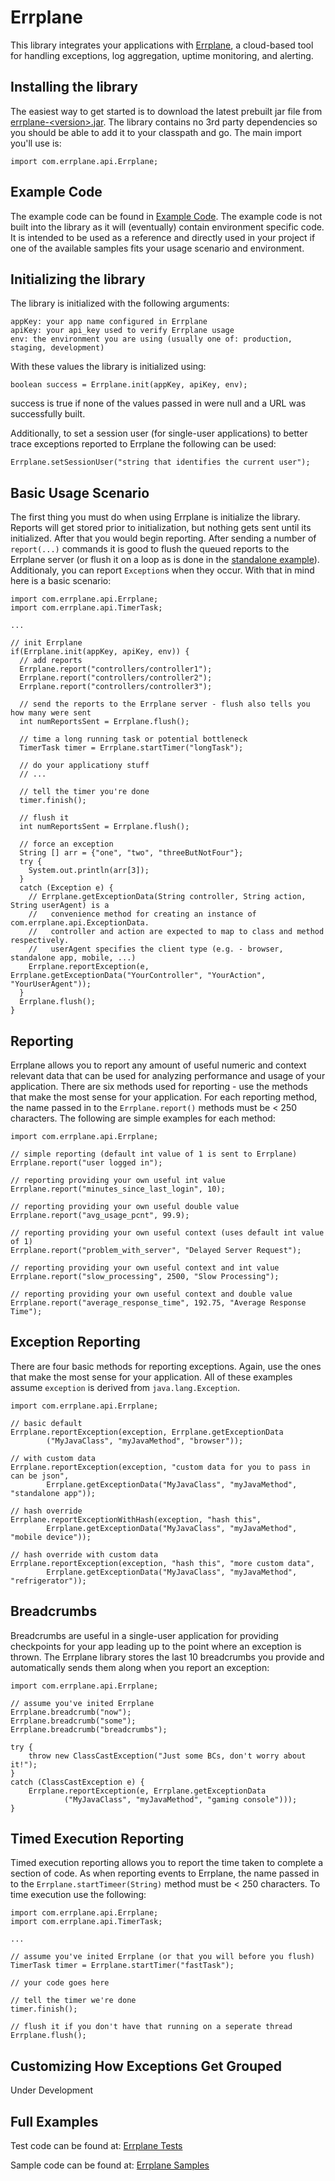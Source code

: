 Errplane
========
This library integrates your applications with [Errplane](http://errplane.com), a cloud-based tool for handling exceptions, log aggregation, uptime monitoring, and alerting.

Installing the library
----------------------
The easiest way to get started is to download the latest prebuilt jar file from [errplane-\<version\>.jar](https://github.com/errplane/errplane-java/tree/master/dist).
The library contains no 3rd party dependencies so you should be able to add it to your classpath and go.  The main import you'll use is:

    import com.errplane.api.Errplane;

Example Code
------------
The example code can be found in [Example Code](https://github.com/errplane/errplane-java/tree/master/samples/com/errplane/examples).  The example code is not built into the library as it will (eventually) contain environment specific code.
It is intended to be used as a reference and directly used in your project if one of the available samples fits your usage scenario and environment.

Initializing the library
------------------------
The library is initialized with the following arguments:

    appKey: your app name configured in Errplane
    apiKey: your api_key used to verify Errplane usage
    env: the environment you are using (usually one of: production, staging, development)

With these values the library is initialized using:

    boolean success = Errplane.init(appKey, apiKey, env);

success is true if none of the values passed in were null and a URL was successfully built.

Additionally, to set a session user (for single-user applications) to better trace exceptions reported to Errplane the following can be used:

    Errplane.setSessionUser("string that identifies the current user");

Basic Usage Scenario
--------------------
The first thing you must do when using Errplane is initialize the library.  Reports will get stored prior to initialization, but nothing gets sent until its initialized.  After that you would begin reporting.  After sending
a number of `report(...)` commands it is good to flush the queued reports to the Errplane server (or flush it on a loop as is done in the [standalone example](https://github.com/errplane/errplane-java/tree/master/samples/com/errplane/examples/standalone)).
Additionaly, you can report `Exception`s when they occur.
With that in mind here is a basic scenario:

    import com.errplane.api.Errplane;
    import com.errplane.api.TimerTask;
    
    ...

    // init Errplane
    if(Errplane.init(appKey, apiKey, env)) {
      // add reports
      Errplane.report("controllers/controller1");
      Errplane.report("controllers/controller2");
      Errplane.report("controllers/controller3");

      // send the reports to the Errplane server - flush also tells you how many were sent
      int numReportsSent = Errplane.flush();

      // time a long running task or potential bottleneck
      TimerTask timer = Errplane.startTimer("longTask");

      // do your applicationy stuff
      // ...

      // tell the timer you're done
      timer.finish();

      // flush it
      int numReportsSent = Errplane.flush();
      
      // force an exception
      String [] arr = {"one", "two", "threeButNotFour"};
      try {
        System.out.println(arr[3]);
      }
      catch (Exception e) {
        // Errplane.getExceptionData(String controller, String action, String userAgent) is a
        //   convenience method for creating an instance of com.errplane.api.ExceptionData.
        //   controller and action are expected to map to class and method respectively.
        //   userAgent specifies the client type (e.g. - browser, standalone app, mobile, ...)
        Errplane.reportException(e, Errplane.getExceptionData("YourController", "YourAction", "YourUserAgent"));
      }
      Errplane.flush();
    }

Reporting
---------
Errplane allows you to report any amount of useful numeric and context relevant data that can be used for analyzing performance and usage of your application.
There are six methods used for reporting - use the methods that make the most sense for your application.  For each reporting method, the name passed in to the `Errplane.report()` methods must be < 250 characters.
The following are simple examples for each method:

    import com.errplane.api.Errplane;

    // simple reporting (default int value of 1 is sent to Errplane)
    Errplane.report("user logged in");
    
    // reporting providing your own useful int value
    Errplane.report("minutes_since_last_login", 10);
    
    // reporting providing your own useful double value
    Errplane.report("avg_usage_pcnt", 99.9);
    
    // reporting providing your own useful context (uses default int value of 1)
    Errplane.report("problem_with_server", "Delayed Server Request");
    
    // reporting providing your own useful context and int value
    Errplane.report("slow_processing", 2500, "Slow Processing");
    
    // reporting providing your own useful context and double value
    Errplane.report("average_response_time", 192.75, "Average Response Time");


Exception Reporting
-------------------
There are four basic methods for reporting exceptions. Again, use the ones that make the most sense for your application.
All of these examples assume `exception` is derived from `java.lang.Exception`.

    import com.errplane.api.Errplane;

    // basic default
    Errplane.reportException(exception, Errplane.getExceptionData
            ("MyJavaClass", "myJavaMethod", "browser"));

    // with custom data
    Errplane.reportException(exception, "custom data for you to pass in can be json",
            Errplane.getExceptionData("MyJavaClass", "myJavaMethod", "standalone app"));

    // hash override
    Errplane.reportExceptionWithHash(exception, "hash this",
            Errplane.getExceptionData("MyJavaClass", "myJavaMethod", "mobile device"));

    // hash override with custom data
    Errplane.reportException(exception, "hash this", "more custom data",
            Errplane.getExceptionData("MyJavaClass", "myJavaMethod", "refrigerator"));

Breadcrumbs
-----------
Breadcrumbs are useful in a single-user application for providing checkpoints for your app leading up to the point where an exception is thrown. The Errplane library stores the last 10 breadcrumbs you provide and automatically sends them along when you report an exception:

    import com.errplane.api.Errplane;

    // assume you've inited Errplane
    Errplane.breadcrumb("now");
    Errplane.breadcrumb("some");
    Errplane.breadcrumb("breadcrumbs");

    try {
        throw new ClassCastException("Just some BCs, don't worry about it!");
    }
    catch (ClassCastException e) {
        Errplane.reportException(e, Errplane.getExceptionData
                ("MyJavaClass", "myJavaMethod", "gaming console")));
    }

Timed Execution Reporting
-------------------------
Timed execution reporting allows you to report the time taken to complete a section of code.  As when reporting events to Errplane, the name passed in to the `Errplane.startTimeer(String)` method must be < 250 characters.
To time execution use the following:

    import com.errplane.api.Errplane;
    import com.errplane.api.TimerTask;

    ...

    // assume you've inited Errplane (or that you will before you flush)
    TimerTask timer = Errplane.startTimer("fastTask");

    // your code goes here

    // tell the timer we're done
    timer.finish();

    // flush it if you don't have that running on a seperate thread
    Errplane.flush();

Customizing How Exceptions Get Grouped
--------------------------------------
Under Development

Full Examples
-------------
Test code can be found at:
[Errplane Tests](https://github.com/errplane/errplane-java/blob/master/src/test/java/com/errplane/api/ErrplaneTest.java)

Sample code can be found at:
[Errplane Samples](https://github.com/errplane/errplane-java/tree/master/samples/com/errplane/examples)
